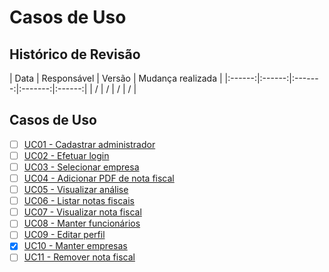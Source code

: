 # Casos de Uso

## Histórico de Revisão

| Data | Responsável | Versão | Mudança realizada |
|:------:|:------:|:-------:|:-------:|:------:|
| / | / | / | / |

## Casos de Uso

- [ ] [UC01 - Cadastrar administrador](use-case/uc01.md)
- [ ] [UC02 - Efetuar login](use-case/uc02.md)
- [ ] [UC03 - Selecionar empresa](use-case/uc03.md)
- [ ] [UC04 - Adicionar PDF de nota fiscal](use-case/uc04.md)
- [ ] [UC05 - Visualizar análise](use-case/uc05.md)
- [ ] [UC06 - Listar notas fiscais](use-case/uc06.md)
- [ ] [UC07 - Visualizar nota fiscal](use-case/uc07.md)
- [ ] [UC08 - Manter funcionários](use-case/uc08.md)
- [ ] [UC09 - Editar perfil](use-case/uc09.md)
- [x] [UC10 - Manter empresas](use-case/uc10.md)
- [ ] [UC11 - Remover nota fiscal](use-case/uc11.md)
